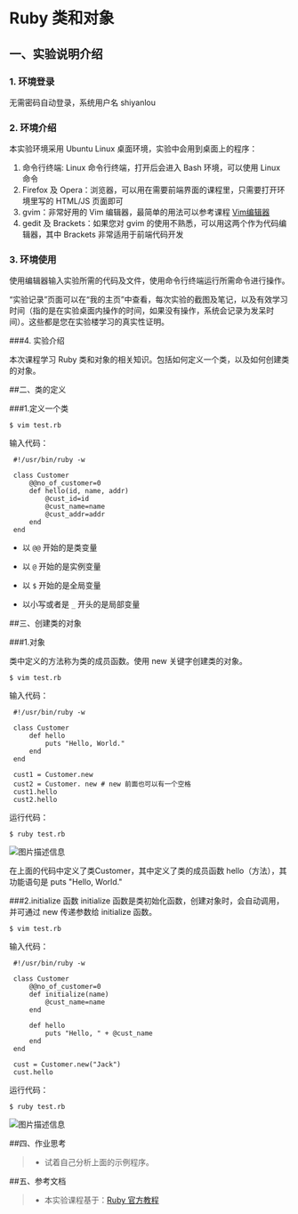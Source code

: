 # Ruby 类和对象


## 一、实验说明介绍

### 1. 环境登录 

无需密码自动登录，系统用户名 shiyanlou 

### 2. 环境介绍 

本实验环境采用 Ubuntu Linux 桌面环境，实验中会用到桌面上的程序： 

1. 命令行终端: Linux 命令行终端，打开后会进入 Bash 环境，可以使用 Linux 命令 
2. Firefox 及 Opera：浏览器，可以用在需要前端界面的课程里，只需要打开环境里写的 HTML/JS 页面即可 
3. gvim：非常好用的 Vim 编辑器，最简单的用法可以参考课程 [Vim编辑器](http://www.shiyanlou.com/courses/2) 
4. gedit 及 Brackets：如果您对 gvim 的使用不熟悉，可以用这两个作为代码编辑器，其中 Brackets 非常适用于前端代码开发 

### 3. 环境使用 

使用编辑器输入实验所需的代码及文件，使用命令行终端运行所需命令进行操作。 


“实验记录”页面可以在“我的主页”中查看，每次实验的截图及笔记，以及有效学习时间（指的是在实验桌面内操作的时间，如果没有操作，系统会记录为发呆时间）。这些都是您在实验楼学习的真实性证明。 

###4. 实验介绍

本次课程学习 Ruby 类和对象的相关知识。包括如何定义一个类，以及如何创建类的对象。

##二、类的定义

###1.定义一个类

```
$ vim test.rb
```

输入代码：

```
 #!/usr/bin/ruby -w
 
 class Customer
     @@no_of_customer=0
     def hello(id, name, addr)
         @cust_id=id
         @cust_name=name
         @cust_addr=addr
     end
 end
```


* 以 `@@` 开始的是类变量

* 以 `@` 开始的是实例变量

* 以 `$` 开始的是全局变量
* 以小写或者是 `_` 开头的是局部变量


##三、创建类的对象

###1.对象

类中定义的方法称为类的成员函数。使用 new 关键字创建类的对象。

```
$ vim test.rb
```

输入代码：

```
 #!/usr/bin/ruby -w
 
 class Customer
     def hello
         puts "Hello, World."
     end
 end
 
 cust1 = Customer.new
 cust2 = Customer. new # new 前面也可以有一个空格
 cust1.hello
 cust2.hello
```

运行代码：

```
$ ruby test.rb
```

![图片描述信息](https://dn-anything-about-doc.qbox.me/userid46108labid52time1432176459677?watermark/1/image/aHR0cDovL3N5bC1zdGF0aWMucWluaXVkbi5jb20vaW1nL3dhdGVybWFyay5wbmc=/dissolve/60/gravity/SouthEast/dx/0/dy/10)

在上面的代码中定义了类Customer，其中定义了类的成员函数 hello（方法），其功能语句是 puts "Hello, World."

###2.initialize 函数
initialize 函数是类初始化函数，创建对象时，会自动调用，并可通过 new 传递参数给 initialize 函数。

```
$ vim test.rb
```

输入代码：

```
 #!/usr/bin/ruby -w
 
 class Customer
     @@no_of_customer=0
     def initialize(name)
         @cust_name=name
     end
 
     def hello
         puts "Hello, " + @cust_name
     end
 end
 
 cust = Customer.new("Jack")
 cust.hello
```

运行代码：

```
$ ruby test.rb
```

![图片描述信息](https://dn-anything-about-doc.qbox.me/userid46108labid52time1432176545491?watermark/1/image/aHR0cDovL3N5bC1zdGF0aWMucWluaXVkbi5jb20vaW1nL3dhdGVybWFyay5wbmc=/dissolve/60/gravity/SouthEast/dx/0/dy/10)


##四、作业思考

> * 试着自己分析上面的示例程序。

##五、参考文档

> * 本实验课程基于：[Ruby 官方教程](https://www.ruby-lang.org/zh_cn/documentation/)


